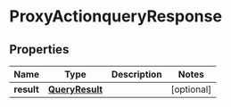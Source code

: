 
# ProxyActionqueryResponse

## Properties
Name | Type | Description | Notes
------------ | ------------- | ------------- | -------------
**result** | [**QueryResult**](QueryResult.md) |  |  [optional]




